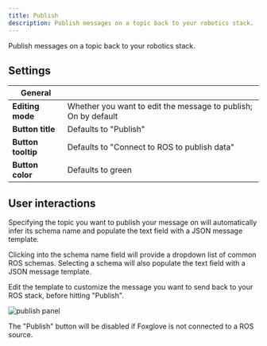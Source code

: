 ```yaml
---
title: Publish
description: Publish messages on a topic back to your robotics stack.
---
```


Publish messages on a topic back to your robotics stack.

## Settings

| General            |                                                                |
| ------------------ | -------------------------------------------------------------- |
| **Editing mode**   | Whether you want to edit the message to publish; On by default |
| **Button title**   | Defaults to "Publish"                                          |
| **Button tooltip** | Defaults to "Connect to ROS to publish data"                   |
| **Button color**   | Defaults to green                                              |

## User interactions

Specifying the topic you want to publish your message on will automatically infer its schema name and populate the text field with a JSON message template.

Clicking into the schema name field will provide a dropdown list of common ROS schemas. Selecting a schema will also populate the text field with a JSON message template.

Edit the template to customize the message you want to send back to your ROS stack, before hitting "Publish".

![publish panel](/img/docs/visualizing/panels/publish/panel.webp)

The "Publish" button will be disabled if Foxglove is not connected to a ROS source.
